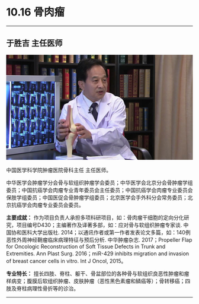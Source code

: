 # 10.16 骨肉瘤

---

## 于胜吉 主任医师

![1681827034641](image/c10_016/1681827034641.png)

中国医学科学院肿瘤医院骨科主任 主任医师。

中华医学会肿瘤学分会骨与软组织肿瘤学会委员；中华医学会北京分会骨肿瘤学组委员；中国抗癌学会肉瘤专业青年委员会主任委员；中国抗癌学会肉瘤专业委员会保肢学组委员；中国医促会骨肿瘤学组委员；北京医学会手外科分会常务委员；北京抗癌学会肉瘤专业委员会委员。

**主要成就：** 作为项目负责人承担多项科研项目，如：骨肉瘤干细胞的定向分化研究，项目编号D430；主编著作及译著多部，如：应对骨与软组织肿瘤专家谈. 中国协和医科大学出版社. 2014；以通讯作者或第一作者发表论文多篇，如：140例恶性外周神经鞘瘤临床病理特征与预后分析. 中华肿瘤杂志. 2017；Propeller Flap for Oncologic Reconstruction of Soft Tissue Defects in Trunk and Extremities. Ann Plast Surg. 2016；miR-429 inhibits migration and invasion of breast cancer cells in vitro. Int J Oncol, 2015。

**专业特长：** 擅长四肢、脊柱、躯干、骨盆部位的各种骨与软组织良恶性肿瘤和瘤样病变；腹膜后软组织肿瘤、皮肤肿瘤（恶性黑色素瘤和鳞癌等）；骨转移癌；四肢及脊柱病理性骨折等的诊治。

---
